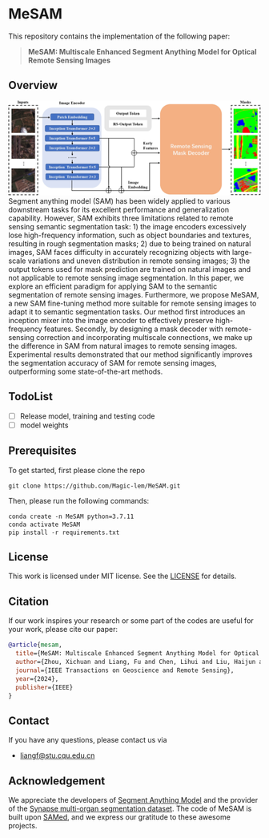 # MeSAM
This repository contains the implementation of the following paper:
> **MeSAM: Multiscale Enhanced Segment Anything Model for Optical Remote Sensing Images**

## Overview
<img src="figures/overview.jpg" alt="overview" style="zoom:50%;" />
Segment anything model (SAM) has been widely applied to various downstream tasks for its excellent performance and generalization capability. However, SAM exhibits three limitations related to remote sensing semantic segmentation task: 1) the image encoders excessively lose high-frequency information, such as object boundaries and textures, resulting in rough segmentation masks; 2) due to being trained on natural images, SAM faces difficulty in accurately recognizing objects with large-scale variations and uneven distribution in remote sensing images; 3) the output tokens used for mask prediction are trained on natural images and not applicable to remote sensing image segmentation. In this paper, we explore an efficient paradigm for applying SAM to the semantic segmentation of remote sensing images. Furthermore, we propose MeSAM, a new SAM fine-tuning method more suitable for remote sensing images to adapt it to semantic segmentation tasks. Our method first introduces an inception mixer into the image encoder to effectively preserve high-frequency features. Secondly, by designing a mask decoder with remote-sensing correction and incorporating multiscale connections, we make up the difference in SAM from natural images to remote sensing images. Experimental results demonstrated that our method significantly improves the segmentation accuracy of SAM for remote sensing images, outperforming some state-of-the-art methods.

## TodoList

- [ ] Release model, training and testing code
- [ ] model weights

## Prerequisites

To get started, first please clone the repo
```
git clone https://github.com/Magic-lem/MeSAM.git
```
Then, please run the following commands:
```
conda create -n MeSAM python=3.7.11
conda activate MeSAM
pip install -r requirements.txt
```


## License
This work is licensed under MIT license. See the [LICENSE](LICENSE) for details.

## Citation
If our work inspires your research or some part of the codes are useful for your work, please cite our paper:
```bibtex
@article{mesam,
  title={MeSAM: Multiscale Enhanced Segment Anything Model for Optical Remote Sensing Images},
  author={Zhou, Xichuan and Liang, Fu and Chen, Lihui and Liu, Haijun and Song, Qianqian and Vivone, Gemine and Chanussot, Jocelyn},
  journal={IEEE Transactions on Geoscience and Remote Sensing},
  year={2024},
  publisher={IEEE}
}
```

## Contact
If you have any questions, please contact us via 
- liangf@stu.cqu.edu.cn

## Acknowledgement
We appreciate the developers of [Segment Anything Model](https://github.com/facebookresearch/segment-anything) and the provider of the [Synapse multi-organ segmentation dataset](https://www.synapse.org/#!Synapse:syn3193805/wiki/217789). The code of MeSAM is built upon [SAMed](https://github.com/hitachinsk/SAMed), and we express our gratitude to these awesome projects.
